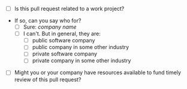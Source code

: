 - [ ] Is this pull request related to a work project?
- If so, can you say who for?
  - [ ] Sure: _company name_
  - [ ] I can't.  But in general, they are:
    - [ ] public software company
    - [ ] public company in some other industry
    - [ ] private software company
    - [ ] private company in some other industry
- [ ] Might you or your company have resources available to fund timely review of this pull request?
